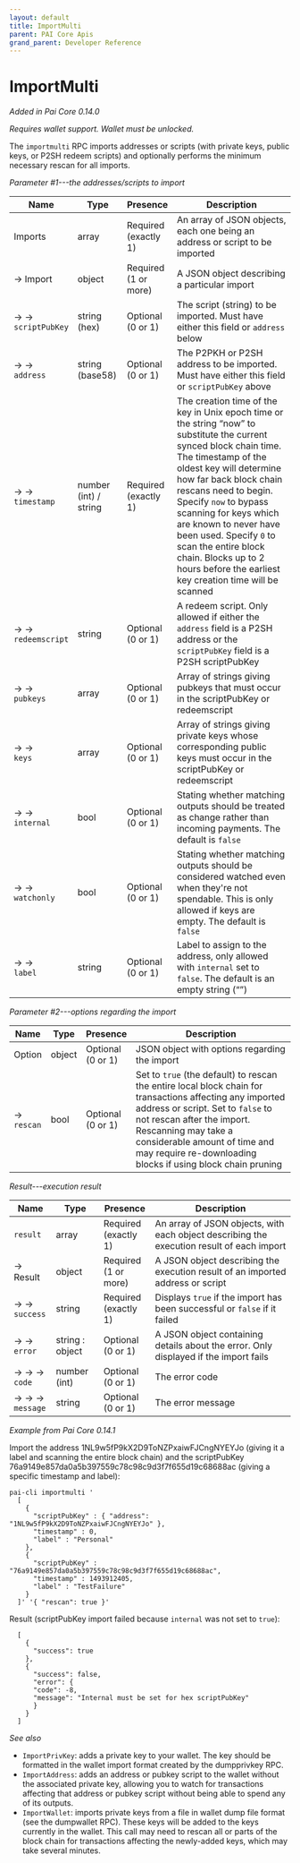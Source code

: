 ```yaml
---
layout: default
title: ImportMulti
parent: PAI Core Apis
grand_parent: Developer Reference
---
```


ImportMulti
========================

*Added in Pai Core 0.14.0*

*Requires wallet support.  Wallet must be unlocked.*

The `importmulti` RPC imports addresses or scripts (with private keys, public keys, or P2SH redeem scripts) and optionally performs the minimum necessary rescan for all imports.

*Parameter #1---the addresses/scripts to import*

| Name | Type      | Presence            | Description
|------|-----------|---------------------|-------------
| Imports  | array | Required<br>(exactly 1) | An array of JSON objects, each one being an address or script to be imported
| → Import | object | Required<br>(1 or more) | A JSON object describing a particular import
| → →<br>`scriptPubKey` | string (hex) | Optional<br>(0 or 1) | The script (string) to be imported.  Must have either this field or `address` below
| → →<br>`address` | string (base58) | Optional<br>(0 or 1) | The P2PKH or P2SH address to be imported.  Must have either this field or `scriptPubKey` above
| → →<br>`timestamp` | number (int) / string | Required<br>(exactly 1) | The creation time of the key in Unix epoch time or the string “now” to substitute the current synced block chain time. The timestamp of the oldest key will determine how far back block chain rescans need to begin. Specify `now` to bypass scanning for keys which are known to never have been used.  Specify `0` to scan the entire block chain. Blocks up to 2 hours before the earliest key creation time will be scanned
| → →<br>`redeemscript` | string | Optional<br>(0 or 1) | A redeem script. Only allowed if either the `address` field is a P2SH address or the `scriptPubKey` field is a P2SH scriptPubKey
| → →<br>`pubkeys` | array | Optional<br>(0 or 1) | Array of strings giving pubkeys that must occur in the scriptPubKey or redeemscript
| → →<br>`keys` | array | Optional<br>(0 or 1) | Array of strings giving private keys whose corresponding public keys must occur in the scriptPubKey or redeemscript
| → →<br>`internal` | bool | Optional<br>(0 or 1) | Stating whether matching outputs should be treated as change rather than incoming payments. The default is `false`
| → →<br>`watchonly` | bool | Optional<br>(0 or 1) | Stating whether matching outputs should be considered watched even when they're not spendable. This is only allowed if keys are empty. The default is `false`
| → →<br>`label` | string | Optional<br>(0 or 1) | Label to assign to the address, only allowed with `internal` set to `false`. The default is an empty string (“”)


*Parameter #2---options regarding the import*

| Name | Type      | Presence            | Description
|------|-----------|---------------------|-------------
| Option  | object | Optional<br>(0 or 1) | JSON object with options regarding the import
| → <br>`rescan` | bool | Optional<br>(0 or 1) | Set to `true` (the default) to rescan the entire local block chain for transactions affecting any imported address or script. Set to `false` to not rescan after the import. Rescanning may take a considerable amount of time and may require re-downloading blocks if using block chain pruning


*Result---execution result*

| Name | Type      | Presence            | Description
|------|-----------|---------------------|-------------
| `result`  | array | Required<br>(exactly 1) | An array of JSON objects, with each object describing the execution result of each import
| → Result | object | Required<br>(1 or more) | A JSON object describing the execution result of an imported address or script
| → → <br>`success` | string | Required<br>(exactly 1) | Displays `true` if the import has been successful or `false` if it failed
| → → <br>`error` | string : object | Optional<br>(0 or 1) | A JSON object containing details about the error. Only displayed if the import fails
| → → → <br>`code` | number (int) | Optional<br>(0 or 1) | The error code
| → → → <br>`message` | string | Optional<br>(0 or 1) | The error message

*Example from Pai Core 0.14.1*

Import the address 1NL9w5fP9kX2D9ToNZPxaiwFJCngNYEYJo (giving it a label and scanning the entire block chain) and the scriptPubKey 76a9149e857da0a5b397559c78c98c9d3f7f655d19c68688ac (giving a specific timestamp and label):

```
pai-cli importmulti '
  [
    {
      "scriptPubKey" : { "address": "1NL9w5fP9kX2D9ToNZPxaiwFJCngNYEYJo" },
      "timestamp" : 0,
      "label" : "Personal"
    },
    {
      "scriptPubKey" : "76a9149e857da0a5b397559c78c98c9d3f7f655d19c68688ac",
      "timestamp" : 1493912405,
      "label" : "TestFailure"
    }
  ]' '{ "rescan": true }'
```

Result (scriptPubKey import failed because `internal` was not set to `true`):

```
  [
    {
      "success": true
    }, 
    {
      "success": false,
      "error": {
      "code": -8,
      "message": "Internal must be set for hex scriptPubKey"
      }
    }
  ]
```

*See also*

* `ImportPrivKey`: adds a private key to your wallet. The key should be formatted in the wallet import format created by the dumpprivkey RPC.
* `ImportAddress`: adds an address or pubkey script to the wallet without the associated private key, allowing you to watch for transactions affecting that address or pubkey script without being able to spend any of its outputs.
* `ImportWallet`: imports private keys from a file in wallet dump file format (see the dumpwallet RPC). These keys will be added to the keys currently in the wallet. This call may need to rescan all or parts of the block chain for transactions affecting the newly-added keys, which may take several minutes.
